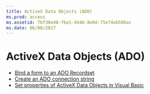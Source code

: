 ```yaml
---
title: ActiveX Data Objects (ADO)
ms.prod: access
ms.assetid: 7bf30e48-fbe1-4446-8e0d-75e74eb506ac
ms.date: 06/08/2017
---
```



# ActiveX Data Objects (ADO)

- [Bind a form to an ADO Recordset](../ActiveX-Data-Objects/bind-a-form-to-an-ado-recordset.md)
- [Create an ADO connection string](../ActiveX-Data-Objects/create-an-ado-connection-string.md)    
- [Set properties of ActiveX Data Objects in Visual Basic](../ActiveX-Data-Objects/set-properties-of-activex-data-objects-in-visual-basic.md)
    

    

